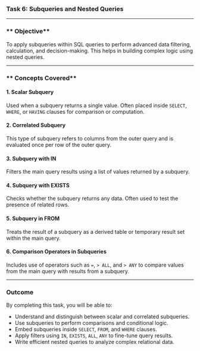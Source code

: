 

### **Task 6: Subqueries and Nested Queries**

---

### ** Objective**

To apply subqueries within SQL queries to perform advanced data filtering, calculation, and decision-making. This helps in building complex logic using nested queries.

---

### ** Concepts Covered**

####  1. Scalar Subquery

Used when a subquery returns a single value. Often placed inside `SELECT`, `WHERE`, or `HAVING` clauses for comparison or computation.

####  2. Correlated Subquery

This type of subquery refers to columns from the outer query and is evaluated once per row of the outer query.

####  3. Subquery with IN

Filters the main query results using a list of values returned by a subquery.

####  4. Subquery with EXISTS

Checks whether the subquery returns any data. Often used to test the presence of related rows.

####  5. Subquery in FROM

Treats the result of a subquery as a derived table or temporary result set within the main query.

####  6. Comparison Operators in Subqueries

Includes use of operators such as `=`, `> ALL`, and `> ANY` to compare values from the main query with results from a subquery.

---

###  **Outcome**

By completing this task, you will be able to:

* Understand and distinguish between scalar and correlated subqueries.
* Use subqueries to perform comparisons and conditional logic.
* Embed subqueries inside `SELECT`, `FROM`, and `WHERE` clauses.
* Apply filters using `IN`, `EXISTS`, `ALL`, `ANY` to fine-tune query results.
* Write efficient nested queries to analyze complex relational data.



